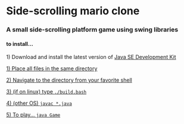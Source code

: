# Side-scrolling mario clone

<h3>A small side-scrolling platform game using swing libraries</h3>

<h4>to install...</h4>
<p>1) Download and install the latest version of 
<a href="https://www.oracle.com/technetwork/java/javase/downloads/index.html">Java SE Development Kit</p>
<p>1) Place all files in the same directory</p>
<p>2) Navigate to the directory from your favorite shell</p>
<p>3) (if on linux) type <code>./build.bash</code>
<p>4) (other OS) <code>javac *.java</code></p>
<p>5) To play... <code>java Game</code></p>

